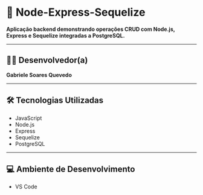 # 🚀 Node-Express-Sequelize

**Aplicação backend demonstrando operações CRUD com Node.js, Express e Sequelize integradas a PostgreSQL.**

---

## 🧑‍💻 Desenvolvedor(a)

**Gabriele Soares Quevedo**

---

## 🛠️ Tecnologias Utilizadas

- JavaScript
- Node.js
- Express
- Sequelize
- PostgreSQL

---

## 💻 Ambiente de Desenvolvimento

- VS Code

